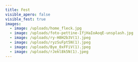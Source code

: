 ```yaml
---
title: Fest
visible_apero: false
visible_fest: true
images:
  - image: /uploads/home_fleck.jpg
  - image: /uploads/foto-pettine-IfjHaIoAoqE-unsplash.jpg
  - image: /uploads/ry-H8H2b3V(1).jpeg
  - image: /uploads/ryzSuFpt5N(1).jpeg
  - image: /uploads/Bye_0xFFiV(1).jpeg
  - image: /uploads/rJekl8k5N(1).jpeg
---
```



